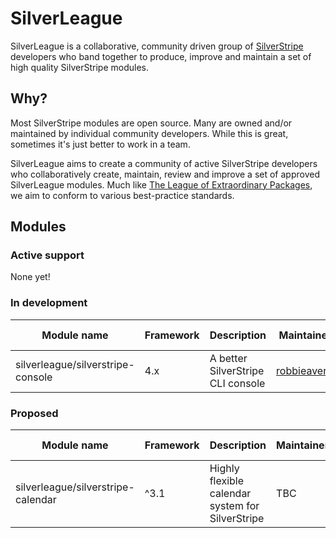 # SilverLeague

SilverLeague is a collaborative, community driven group of [SilverStripe](https://www.silverstripe.org) developers who band together to produce, improve and maintain a set of high quality SilverStripe modules.

## Why?

Most SilverStripe modules are open source. Many are owned and/or maintained by individual community developers. While this is great, sometimes it's just better to work in a team.

SilverLeague aims to create a community of active SilverStripe developers who collaboratively create, maintain, review and improve a set of approved SilverLeague modules. Much like [The League of Extraordinary Packages](https://thephpleague.com/), we aim to conform to various best-practice standards.

## Modules

### Active support

None yet!

### In development

| Module name | Framework | Description | Maintainer | Co-maintainer | Advocate | Specs |
| --- | --- | --- | --- | --- | --- | --- |
| silverleague/silverstripe-console | 4.x | A better SilverStripe CLI console | [robbieaverill](https://github.com/robbieaverill) | TBC | TBC | [Specifications](development/silverstripe-console.md) |

### Proposed

| Module name | Framework | Description | Maintainer | Co-maintainer | Advocate | Specs |
| --- | --- | --- | --- | --- | --- | --- |
| silverleague/silverstripe-calendar | ^3.1 | Highly flexible calendar system for SilverStripe | TBC | [anselmdk](https://github.com/anselmdk) | TBC | [Porting proposal](draft/silverstripe-calendar.md) |
